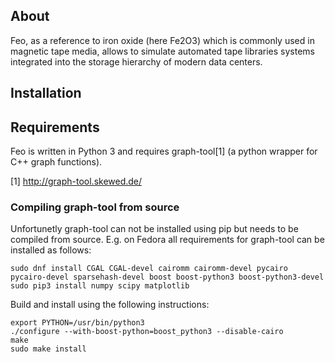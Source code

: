 ## About

Feo, as a reference to iron oxide (here Fe2O3) which is commonly used in magnetic tape media, allows to simulate automated tape libraries systems integrated into the storage hierarchy of modern data centers.


## Installation





## Requirements

Feo is written in Python 3 and requires graph-tool[1] (a python wrapper for C++ 
graph functions).

[1] http://graph-tool.skewed.de/







### Compiling graph-tool from source

Unfortunetly graph-tool can not be installed using pip but needs to be compiled
from source. E.g. on Fedora all requirements for graph-tool can be installed
as follows:

	sudo dnf install CGAL CGAL-devel cairomm cairomm-devel pycairo pycairo-devel sparsehash-devel boost boost-python3 boost-python3-devel
	sudo pip3 install numpy scipy matplotlib

Build and install using the following instructions:

	export PYTHON=/usr/bin/python3
	./configure --with-boost-python=boost_python3 --disable-cairo
	make
	sudo make install
